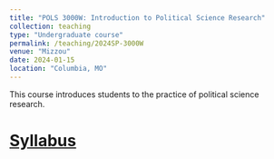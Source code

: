 ```yaml
---
title: "POLS 3000W: Introduction to Political Science Research"
collection: teaching
type: "Undergraduate course"
permalink: /teaching/2024SP-3000W
venue: "Mizzou"
date: 2024-01-15
location: "Columbia, MO"
---
```


This course introduces students to the practice of political science research.

[Syllabus](/files/SP24-3000W.pdf)
======

